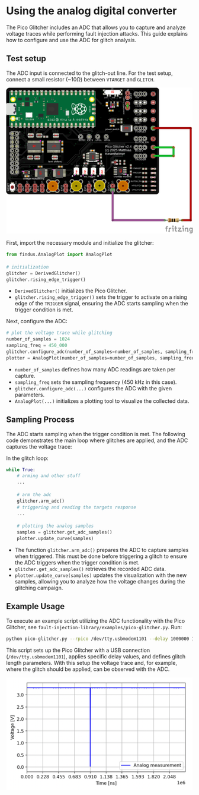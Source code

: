 # Using the analog digital converter
The Pico Glitcher includes an ADC that allows you to capture and analyze voltage traces while performing fault injection attacks. This guide explains how to configure and use the ADC for glitch analysis.

## Test setup

The ADC input is connected to the glitch-out line. For the test setup, connect a small resistor (~10Ω) between `VTARGET` and `GLITCH`.

![](images/adc/adc-setup.png)

First, import the necessary module and initialize the glitcher:

```python
from findus.AnalogPlot import AnalogPlot

# initialization
glitcher = DerivedGlitcher()
glitcher.rising_edge_trigger()
```

- `DerivedGlitcher()` initializes the Pico Glitcher.
- `glitcher.rising_edge_trigger()` sets the trigger to activate on a rising edge of the `TRIGGER` signal, ensuring the ADC starts sampling when the trigger condition is met.

Next, configure the ADC:

```python
# plot the voltage trace while glitching
number_of_samples = 1024
sampling_freq = 450_000
glitcher.configure_adc(number_of_samples=number_of_samples, sampling_freq=sampling_freq)
plotter = AnalogPlot(number_of_samples=number_of_samples, sampling_freq=sampling_freq)
```

- `number_of_samples` defines how many ADC readings are taken per capture.
- `sampling_freq` sets the sampling frequency (450 kHz in this case).
- `glitcher.configure_adc(...)` configures the ADC with the given parameters.
- `AnalogPlot(...)` initializes a plotting tool to visualize the collected data.


## Sampling Process

The ADC starts sampling when the trigger condition is met. The following code demonstrates the main loop where glitches are applied, and the ADC captures the voltage trace:

In the glitch loop:
```python
while True:
    # arming and other stuff
    ...

    # arm the adc
    glitcher.arm_adc()
    # triggering and reading the targets response
    ...

    # plotting the analog samples
    samples = glitcher.get_adc_samples()
    plotter.update_curve(samples)
```
- The function `glitcher.arm_adc()` prepares the ADC to capture samples when triggered. This must be done before triggering a glitch to ensure the ADC triggers when the trigger condition is met.
- `glitcher.get_adc_samples()` retrieves the recorded ADC data.
- `plotter.update_curve(samples)` updates the visualization with the new samples, allowing you to analyze how the voltage changes during the glitching campaign.


## Example Usage

To execute an example script utilizing the ADC functionality with the Pico Glitcher, see `fault-injection-library/examples/pico-glitcher.py`. Run:

```bash
python pico-glitcher.py --rpico /dev/tty.usbmodem1101 --delay 1000000 1000000 --length 1000 1000
```

This script sets up the Pico Glitcher with a USB connection (`/dev/tty.usbmodem1101`), applies specific delay values, and defines glitch length parameters.
With this setup the voltage trace and, for example, where the glitch should be applied, can be observed with the ADC.

![Alt text](images/adc/adc.png)